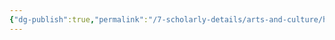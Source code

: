 ```yaml
---
{"dg-publish":true,"permalink":"/7-scholarly-details/arts-and-culture/history/historic-figures/heroes-of-prophecy/tayla/"}
---
```


